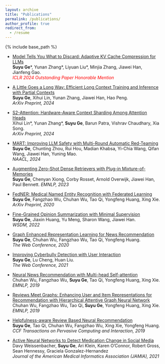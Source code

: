 ```yaml
---
layout: archive
title: "Publications"
permalink: /publications/
author_profile: true
redirect_from:
  - /resume
---
```


{% include base_path %}  

* [Model Tells You What to Discard: Adaptive KV Cache Compression for LLMs](https://arxiv.org/abs/2110.08845.pdf) \
**Suyu Ge**\*, Yunan Zhang\*, Liyuan Liu\*, Minjia Zhang, Jiawei Han, Jianfeng Gao. \
*<span style="color:red">ICLR 2024 Outstanding Paper Honorable Mention</span>* 

* [A Little Goes a Long Way: Efficient Long Context Training and Inference with Partial Contexts](https://arxiv.org/pdf/2410.01485) \
**Suyu Ge**, Xihui Lin, Yunan Zhang, Jiawei Han, Hao Peng. \
*ArXiv Preprint, 2024* 

* [S2-Attention: Hardware-Aware Context Sharding Among Attention Heads](https://arxiv.org/pdf/2407.17678) \
Xihui Lin\*, Yunan Zhang\*, **Suyu Ge**, Barun Patra, Vishrav Chaudhary, Xia Song. \
*ArXiv Preprint, 2024* 

* [MART: Improving LLM Safety with Multi-Round Automatic Red-Teaming](https://arxiv.org/pdf/2311.07689) \
**Suyu Ge**, Chunting Zhou, Rui Hou, Madian Khabsa, Yi-Chia Wang, Qifan Wang, Jiawei Han, Yuning Mao. \
*NAACL, 2024* 

* [Augmenting Zero-Shot Dense Retrievers with Plug-in Mixture-of-Memories](https://arxiv.org/pdf/2302.03754) \
**Suyu Ge**, Chenyan Xiong, Corby Rosset, Arnold Overwijk, Jiawei Han, Paul Bennett.
*EMNLP, 2023* 

* [FedNER: Medical Named Entity Recognition with Federated Learning](https://arxiv.org/pdf/2003.09288.pdf) \
**Suyu Ge**, Fangzhao Wu, Chuhan Wu, Tao Qi, Yongfeng Huang, Xing Xie. \
*ArXiv Preprint, 2020*

* [Fine-Grained Opinion Summarization with Minimal Supervision](https://arxiv.org/abs/2110.08845.pdf) \
**Suyu Ge**, Jiaxin Huang, Yu Meng, Sharon Wang, Jiawei Han. \
*WSDM, 2022* 

* [Graph Enhanced Representation Learning for News Recommendation](https://arxiv.org/pdf/2003.14292.pdf) \
**Suyu Ge**, Chuhan Wu, Fangzhao Wu, Tao Qi, Yongfeng Huang. \
*The Web Conference, 2020*

* [Improving Cyberbully Detection with User Interaction](https://arxiv.org/pdf/2011.00449.pdf) \
**Suyu Ge**, Lu Cheng, Huan Liu.  
*The Web Conference, 2021*

* [Neural News Recommendation with Multi-head Self-attention](https://www.aclweb.org/anthology/D19-1671.pdf) \
Chuhan Wu, Fangzhao Wu, **Suyu Ge**, Tao Qi, Yongfeng Huang, Xing Xie.  
*EMNLP, 2019*  

* [Reviews Meet Graphs: Enhancing User and Item Representations for Recommendation with Hierarchical Attentive Graph Neural Network](https://www.aclweb.org/anthology/D19-1494.pdf) \
Chuhan Wu, Fangzhao Wu, Tao Qi, **Suyu Ge**, Yongfeng Huang, Xing Xie.  
*EMNLP, 2019*  

* [Helpfulness-aware Review Based Neural Recommendation](https://link.springer.com/article/10.1007/s42486-019-00023-0) \
**Suyu Ge**, Tao Qi, Chuhan Wu, Fangzhao Wu, Xing Xie, Yongfeng Huang.  
*CCF Transactions on Pervasive Computing and Interaction, 2019*  

* [Active Neural Networks to Detect Medication Change in Social Media](https://academic.oup.com/jamia/advance-article/doi/10.1093/jamia/ocab158/6382264?searchresult=1) \
Davy Weissenbacher, **Suyu Ge**, Ari Klein, Karen O’Connor, Robert Gross, Sean Hennessy, Graciela Gonzalez-Hernandez  
*Journal of the American Medical Informatics Association (JAMIA), 2021*
